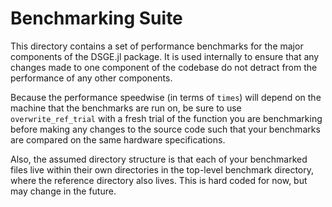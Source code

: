 # Benchmarking Suite

This directory contains a set of performance benchmarks for the major components of the
DSGE.jl package. It is used internally to ensure that any changes made to one
component of the codebase do not detract from the performance of any other components.

Because the performance speedwise (in terms of `times`) will depend on the machine that the
benchmarks are run on, be sure to use `overwrite_ref_trial` with a fresh trial of the
function you are benchmarking before making any changes to the source code such that your
benchmarks are compared on the same hardware specifications.

Also, the assumed directory structure is that each of your benchmarked files live within
their own directories in the top-level benchmark directory, where the reference directory
also lives. This is hard coded for now, but may change in the future.
